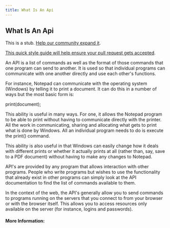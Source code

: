 ```yaml
---
title: What Is An Api
---
```


## What Is An Api

This is a stub. [Help our community expand it](https://github.com/freeCodeCamp/guide-articles/tree/master/articles/Computer-Science/What-Is-An-API/index.md).

[This quick style guide will help ensure your pull request gets accepted](https://github.com/freeCodeCamp/guide-articles/blob/master/README.md).

An API is a list of commands as well as the format of those commands that one program can send to another. It is used so that individual programs can communicate with one another directly and use each other's functions.

For instance, Notepad can communicate with the operating system (Windows) by telling it to print a document. It can do this in a number of ways but the most basic form is:

print(document);

This ability is useful in many ways. For one, it allows the Notepad program to be able to print without having to communicate directly with the printer. All the work in communicating, sharing and allocating what gets to print what is done by Windows. All an individual program needs to do is execute the print() command.

This ability is also useful in that Windows can easily change how it deals with different prints or whether it actually prints at all (rather than, say, save to a PDF document) without having to make any changes to Notepad.

API's are provided by any program that allows interaction with other programs. People who write programs but wishes to use the functionality that already exist in other programs can simply look at the API documentation to find the list of commands available to them.

In the context of the web, the API's generally allow you to send commands to programs running on the servers that you connect to from your browser or with the browser itself. This allows you to access resources only available on the server (for instance, logins and passwords).

#### More Information:
<!-- Please add any articles you think might be helpful to read before writing the article -->


